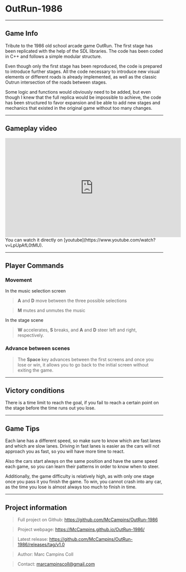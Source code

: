 # OutRun-1986

---

## Game Info 

Tribute to the 1986 old school arcade game OutRun. The first stage has been replicated with the help of the SDL libraries. The code has been coded in C++ and follows a simple modular structure. 

Even though only the first stage has been reproduced, the code is prepared to introduce further stages. All the code necessary to introduce new visual elements or different roads is already implemented, as well as the classic Outrun intersection of the roads between stages. 

Some logic and functions would obviously need to be added, but even though I knew that the full replica would be impossible to achieve, the code has been structured to favor expansion and be able to add new stages and mechanics that existed in the original game without too many changes.

---

## Gameplay video

<iframe width="560" height="315" src="https://www.youtube.com/embed/LpUpAfL0tMU?rel=0" frameborder="0" gesture="media" allow="encrypted-media" allowfullscreen></iframe>
You can watch it directly on [youtube](https://www.youtube.com/watch?v=LpUpAfL0tMU). 

---

## Player Commands 

### Movement

In the music selection screen

> **A** and **D** move between the three possible selections

> **M** mutes and unmutes the music

In the stage scene

> **W** accelerates, **S** breaks, and **A** and **D** steer left and right, respectively.
	
### Advance between scenes

> The **Space** key advances between the first screens and once you lose or win, it allows you to go back to the initial screen without exiting the game.

---

## Victory conditions

There is a time limit to reach the goal, if you fail to reach a certain point on the stage before the time runs out you lose.

---

## Game Tips

Each lane has a different speed, so make sure to know which are fast lanes and which are slow lanes. Driving in fast lanes is easier as the cars will not approach you as fast, so you will have more time to react.

Also the cars start always on the same position and have the same speed each game, so you can learn their patterns in order to know when to steer.

Additionally, the game difficulty is relatively high, as with only one stage once you pass it you finish the game. To win, you cannot crash into any car, as the time you lose is almost always too much to finish in time.

---

## Project information

> Full project on Github: https://github.com/McCampins/OutRun-1986

> Project webpage: https://McCampins.github.io/OutRun-1986/

> Latest release: https://github.com/McCampins/OutRun-1986/releases/tag/v1.0

> Author: Marc Campins Coll

> Contact: marcampinscoll@gmail.com




